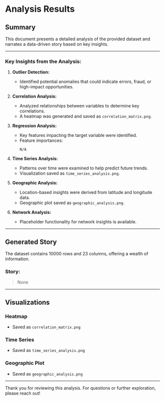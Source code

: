 # Analysis Results

## Summary

This document presents a detailed analysis of the provided dataset and narrates a data-driven story based on key insights.

---

### Key Insights from the Analysis:

1. **Outlier Detection:**
   - Identified potential anomalies that could indicate errors, fraud, or high-impact opportunities.

2. **Correlation Analysis:**
   - Analyzed relationships between variables to determine key correlations.
   - A heatmap was generated and saved as `correlation_matrix.png`.

3. **Regression Analysis:**
   - Key features impacting the target variable were identified.
   - Feature importances:
     ```
     N/A
     ```

4. **Time Series Analysis:**
   - Patterns over time were examined to help predict future trends.
   - Visualization saved as `time_series_analysis.png`.

5. **Geographic Analysis:**
   - Location-based insights were derived from latitude and longitude data.
   - Geographic plot saved as `geographic_analysis.png`.

6. **Network Analysis:**
   - Placeholder functionality for network insights is available.

---

## Generated Story

The dataset contains 10000 rows and 23 columns, offering a wealth of information.

### Story:

> None

---

## Visualizations

### Heatmap
- Saved as `correlation_matrix.png`

### Time Series
- Saved as `time_series_analysis.png`

### Geographic Plot
- Saved as `geographic_analysis.png`

---
Thank you for reviewing this analysis. For questions or further exploration, please reach out!

